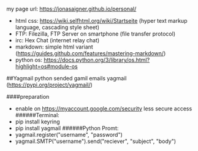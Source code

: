 my page url: 
https://jonasaigner.github.io/personal/

* html css: https://wiki.selfhtml.org/wiki/Startseite (hyper text markup language, cascading style sheet)
* FTP: Filezilla, FTP Server on smartphone (file transfer protocol)
* irc: Hex Chat (internet relay chat)
* markdown: simple html variant (https://guides.github.com/features/mastering-markdown/)
* python os: https://docs.python.org/3/library/os.html?highlight=os#module-os

##Yagmail
python sended gamil emails
yagmail (https://pypi.org/project/yagmail/)

####preparation

* enable on https://myaccount.google.com/security less secure access
######Terminal:
* pip install keyring
* pip install yagmail
######Python Promt:
* yagmail.register("username", "password")
* yagmail.SMTP("username").send("reciever", "subject", "body")
